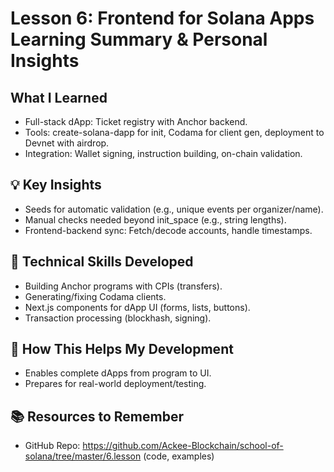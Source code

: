 # Lesson 6: Frontend for Solana Apps Learning Summary & Personal Insights

## What I Learned
- Full-stack dApp: Ticket registry with Anchor backend.
- Tools: create-solana-dapp for init, Codama for client gen, deployment to Devnet with airdrop.
- Integration: Wallet signing, instruction building, on-chain validation.

## 💡 Key Insights
- Seeds for automatic validation (e.g., unique events per organizer/name).
- Manual checks needed beyond init_space (e.g., string lengths).
- Frontend-backend sync: Fetch/decode accounts, handle timestamps.

## 🔧 Technical Skills Developed
- Building Anchor programs with CPIs (transfers).
- Generating/fixing Codama clients.
- Next.js components for dApp UI (forms, lists, buttons).
- Transaction processing (blockhash, signing).

## 🚀 How This Helps My Development
- Enables complete dApps from program to UI.
- Prepares for real-world deployment/testing.

## 📚 Resources to Remember
- GitHub Repo: https://github.com/Ackee-Blockchain/school-of-solana/tree/master/6.lesson (code, examples)
